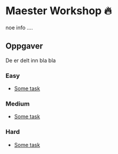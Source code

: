 # Maester Workshop 🔥

noe info ....

## Oppgaver

De er delt inn bla bla 


### Easy

- [Some task]()

### Medium 

- [Some task]() 

### Hard

- [Some task]()


